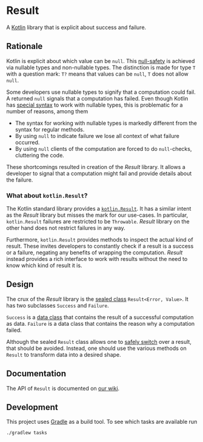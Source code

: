 # Result 
A [Kotlin][kotlin] library that is explicit about success and failure.

## Rationale
Kotlin is explicit about which value can be `null`. This [null-safety][kotlin:docs:null-safety] is achieved via 
nullable types and non-nullable types. The distinction is made for type `T` with a question mark: `T?` means that values
can be `null`, `T` does not allow `null`.

Some developers use nullable types to signify that a computation could fail. A returned `null` signals that a
computation has failed. Even though Kotlin has [special syntax][kotlin:docs:safe-calls] to work with nullable types,
this is problematic for a number of reasons, among them

* The syntax for working with nullable types is markedly different from the syntax for regular methods.
* By using `null` to indicate failure we lose all context of what failure occurred.
* By using `null` clients of the computation are forced to do `null`-checks, cluttering the code.

These shortcomings resulted in creation of the *Result* library. It allows a developer to signal that a computation
might  fail and provide details about the failure.

### What about `kotlin.Result`?
The Kotlin standard library provides a [`kotlin.Result`][kotlin:docs:Result]. It has a similar intent as the *Result*
library but misses the mark for our use-cases. In particular, `kotlin.Result` failures are restricted to be `Throwable`.
*Result* library on the other hand does not restrict failures in any way.

Furthermore, `kotlin.Result` provides methods to inspect the actual kind of result. These invites developers to
constantly check if a result is a success or a failure, negating any benefits of wrapping the computation. *Result*
instead provides a rich interface to work with results without the need to know which kind of result it is.

## Design
The crux of the _Result_ library is the [sealed class][kotlin:docs:sealed-class] `Result<Error, Value>`. It has two
subclasses `Success` and `Failure`.

`Success` is a [data class][kotlin:docs:data-class] that contains the result of a successful computation as data.
`Failure` is a data class that contains the reason why a computation failed.

Although the sealed `Result` class allows one to [safely switch][kotlin:docs:when] over a result, that should be
avoided. Instead, one should use the various methods on `Result` to transform data into a desired shape.

## Documentation
The API of `Result` is documented on [our wiki][Result:docs:API].

## Development
This project uses [Gradle][gradle] as a build tool. To see which tasks are available run

```
./gradlew tasks
```

[kotlin]: https://kotlinlang.org/
[kotlin:docs:null-safety]: https://kotlinlang.org/docs/reference/null-safety.html
[kotlin:docs:safe-calls]: https://kotlinlang.org/docs/reference/null-safety.html#safe-calls
[kotlin:docs:Result]: https://kotlinlang.org/api/latest/jvm/stdlib/kotlin/-result/
[kotlin:docs:sealed-class]: https://kotlinlang.org/docs/reference/sealed-classes.html
[kotlin:docs:data-class]: https://kotlinlang.org/docs/reference/data-classes.html
[kotlin:docs:when]: https://kotlinlang.org/docs/reference/control-flow.html#when-expression
[Result:docs:API]: https://github.com/alliander-opensource/Result/wiki/API
[gradle]: https://gradle.org/
